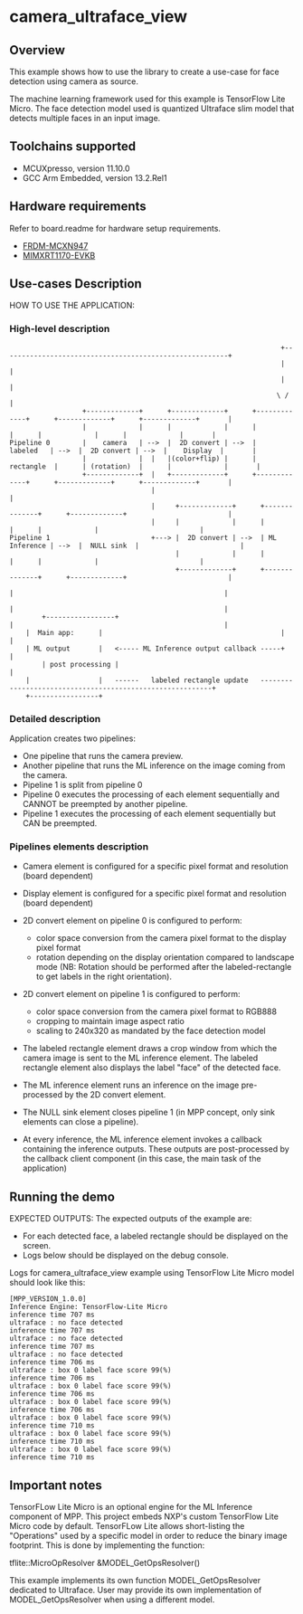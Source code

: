 # camera_ultraface_view

## Overview

This example shows how to use the library to create a use-case for
face detection using camera as source.

The machine learning framework used for this example is TensorFlow Lite Micro.
The face detection model used is quantized Ultraface slim model that detects multiple faces in an input image.

## Toolchains supported
- MCUXpresso, version 11.10.0
- GCC Arm Embedded, version 13.2.Rel1

## Hardware requirements
Refer to board.readme for hardware setup requirements.
- [FRDM-MCXN947](../../../_boards/frdmmcxn947/eiq_examples/mpp/board_readme.md)
- [MIMXRT1170-EVKB](../../../_boards/evkbmimxrt1170/eiq_examples/mpp/board_readme.md)

## Use-cases Description

HOW TO USE THE APPLICATION:

### High-level description
```
                                                                   +--------------------------------------------------------+
                                                                   |                                                        |
                                                                   |                                                        |
                                                                  \ /                                                       |
                  +-------------+      +-------------+      +-------------+      +-------------+      +-------------+       |
                  |             |      |             |      |             |      |             |      |             |       |
Pipeline 0        |    camera   | -->  |  2D convert | -->  |   labeled   | -->  |  2D convert | -->  |    Display  |       |
                  |             |  |   |(color+flip) |      |  rectangle  |      | (rotation)  |      |             |       |
                  +-------------+  |   +-------------+      +-------------+      +-------------+      +-------------+       |
                                   |                                                                                        |
                                   |     +-------------+      +--------------+      +-------------+                         |
                                   |     |             |      |              |      |             |                         |
Pipeline 1                         +---> |  2D convert | -->  | ML Inference | -->  |  NULL sink  |                         |
                                         |             |      |              |      |             |                         |
                                         +-------------+      +--------------+      +-------------+                         |
                                                                       |                                                    |
                                                                       |                                                    |
        +-----------------+                                            |                                                    |
	|  Main app:      |                                            |                                                    |
	| ML output       |   <----- ML Inference output callback -----+                                                    |
        | post processing |                                                                                                 |
	|                 |   ------   labeled rectangle update   ----------------------------------------------------------+
	+-----------------+
```
### Detailed description

Application creates two pipelines:

- One pipeline that runs the camera preview.
- Another pipeline that runs the ML inference on the image coming from the camera.
- Pipeline 1 is split from pipeline 0
- Pipeline 0 executes the processing of each element sequentially and CANNOT be preempted by another pipeline.
- Pipeline 1 executes the processing of each element sequentially but CAN be preempted.

### Pipelines elements description

* Camera element is configured for a specific pixel format and resolution (board dependent)
* Display element is configured for a specific pixel format and resolution (board dependent)
* 2D convert element on pipeline 0 is configured to perform:
  - color space conversion from the camera pixel format to the display pixel format
  - rotation depending on the display orientation compared to landscape mode (NB: Rotation should be performed 
  after the labeled-rectangle to get labels in the right orientation).

* 2D convert element on pipeline 1 is configured to perform:
  - color space conversion from the camera pixel format to RGB888
  - cropping to maintain image aspect ratio
  - scaling to 240x320 as mandated by the face detection model

* The labeled rectangle element draws a crop window from which the camera image is sent to
  the ML inference element. The labeled rectangle element also displays the label "face" of the detected face.
* The ML inference element runs an inference on the image pre-processed by the 2D convert element.
* The NULL sink element closes pipeline 1 (in MPP concept, only sink elements can close a pipeline).

* At every inference, the ML inference element invokes a callback containing the inference outputs.
These outputs are post-processed by the callback client component (in this case, the main task of the application)

## Running the demo

EXPECTED OUTPUTS:
The expected outputs of the example are:
- For each detected face, a labeled rectangle should be displayed on the screen.
- Logs below should be displayed on the debug console.

Logs for camera_ultraface_view example using TensorFlow Lite Micro model should look like this:
```
[MPP_VERSION_1.0.0]
Inference Engine: TensorFlow-Lite Micro
inference time 707 ms
ultraface : no face detected
inference time 707 ms
ultraface : no face detected
inference time 707 ms
ultraface : no face detected
inference time 706 ms
ultraface : box 0 label face score 99(%)
inference time 706 ms
ultraface : box 0 label face score 99(%)
inference time 706 ms
ultraface : box 0 label face score 99(%)
inference time 706 ms
ultraface : box 0 label face score 99(%)
inference time 710 ms
ultraface : box 0 label face score 99(%)
inference time 710 ms
ultraface : box 0 label face score 99(%)
inference time 710 ms
```
## Important notes

TensorFLow Lite Micro is an optional engine for the ML Inference component of MPP.
This project embeds NXP's custom TensorFlow Lite Micro code by default.
TensorFLow Lite allows short-listing the "Operations" used by a specific model in order to reduce the binary image footprint.
This is done by implementing the function:

tflite::MicroOpResolver &MODEL_GetOpsResolver()

This example implements its own function MODEL_GetOpsResolver dedicated to Ultraface.
User may provide its own implementation of MODEL_GetOpsResolver when using a different model.
